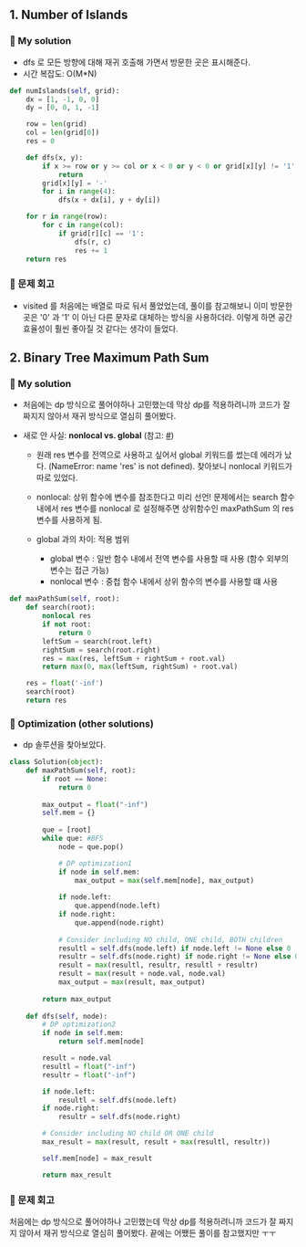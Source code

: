 ## 1. Number of Islands

### 🔮 My solution

- dfs 로 모든 방향에 대해 재귀 호출해 가면서 방문한 곳은 표시해준다. 
- 시간 복잡도: O(M*N)

```python
def numIslands(self, grid):
    dx = [1, -1, 0, 0]
    dy = [0, 0, 1, -1]

    row = len(grid)
    col = len(grid[0])
    res = 0

    def dfs(x, y):
        if x >= row or y >= col or x < 0 or y < 0 or grid[x][y] != '1':
            return
        grid[x][y] = '-'
        for i in range(4):
            dfs(x + dx[i], y + dy[i])

    for r in range(row):
        for c in range(col):
            if grid[r][c] == '1':
                dfs(r, c)
                res += 1
    return res
```

### 👊 문제 회고
- visited 를 처음에는 배열로 따로 둬서 풀었었는데, 풀이를 참고해보니 
이미 방문한 곳은 '0' 과 '1' 이 아닌 다른 문자로 대체하는 방식을 사용하더라. 이렇게 하면
공간 효율성이 훨씬 좋아질 것 같다는 생각이 들었다.

## 2. Binary Tree Maximum Path Sum

### 🔮 My solution

- 처음에는 dp 방식으로 풀어야하나 고민했는데 막상 dp를 적용하려니까 코드가 잘 짜지지 않아서
재귀 방식으로 열심히 풀어봤다.
- 새로 안 사실: **nonlocal vs. global** (참고: [#](!https://devpouch.tistory.com/194))
  
  - 원래 res 변수를 전역으로 사용하고 싶어서 global 키워드를 썼는데 에러가 났다. (NameError: name 'res' is not defined). 찾아보니 nonlocal 키워드가 따로 있었다.
  - nonlocal: 상위 함수에 변수를 참조한다고 미리 선언! 문제에서는 search 함수 내에서 res 변수를 nonlocal 로 설정해주면 상위함수인 maxPathSum 의 res 변수를 사용하게 됨.
  - global 과의 차이: 적용 범위
    
    - global 변수 : 일반 함수 내에서 전역 변수를 사용할 때 사용 (함수 외부의 변수는 접근 가능)
    - nonlocal 변수 : 중첩 함수 내에서 상위 함수의 변수를 사용할 떄 사용

```python
def maxPathSum(self, root):
    def search(root):
        nonlocal res
        if not root:
            return 0
        leftSum = search(root.left)
        rightSum = search(root.right)
        res = max(res, leftSum + rightSum + root.val)
        return max(0, max(leftSum, rightSum) + root.val)

    res = float('-inf')
    search(root)
    return res
```

### 🦦 Optimization (other solutions)

- dp 솔루션을 찾아보았다.

```python
class Solution(object):
    def maxPathSum(self, root):
        if root == None:
            return 0
        
        max_output = float("-inf")
        self.mem = {}
        
        que = [root]
        while que: #BFS
            node = que.pop()

            # DP optimization1
            if node in self.mem:
                max_output = max(self.mem[node], max_output)
            
            if node.left: 
                que.append(node.left)
            if node.right:
                que.append(node.right)
            
            # Consider including NO child, ONE child, BOTH children
            resultl = self.dfs(node.left) if node.left != None else 0
            resultr = self.dfs(node.right) if node.right != None else 0
            result = max(resultl, resultr, resultl + resultr)
            result = max(result + node.val, node.val)
            max_output = max(result, max_output)
        
        return max_output
        
    def dfs(self, node):
        # DP optimization2
        if node in self.mem:
            return self.mem[node]

        result = node.val
        resultl = float("-inf")
        resultr = float("-inf")

        if node.left:
            resultl = self.dfs(node.left)
        if node.right:
            resultr = self.dfs(node.right)

        # Consider including NO child OR ONE child
        max_result = max(result, result + max(resultl, resultr))

        self.mem[node] = max_result 

        return max_result
```

### 👊 문제 회고
처음에는 dp 방식으로 풀어야하나 고민했는데 막상 dp를 적용하려니까 코드가 잘 짜지지 않아서
재귀 방식으로 열심히 풀어봤다. 끝에는 어쨌든 풀이를 참고했지만 ㅜㅜ 

